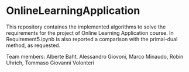 # OnlineLearningApplication

This repository containes the implemented algorithms to solve the requirements for the project of Online Learning Application course. 
In Requirement5.ipynb is also reported a comparison with the primal-dual method, as requested. 

Team members: 
Alberte Baht,
Alessandro Giovoni,
Marco Minaudo,
Robin Uhrich,
Tommaso Giovanni Volonteri
